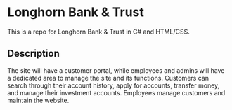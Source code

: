 # Longhorn Bank & Trust
This is a repo for Longhorn Bank & Trust in C# and HTML/CSS.
## Description
The site will have a customer portal, while employees and admins will have a dedicated area to manage the site and its functions. Customers can search through their account history, apply for accounts, transfer money, and manage their investment accounts. Employees manage customers and maintain the website.
